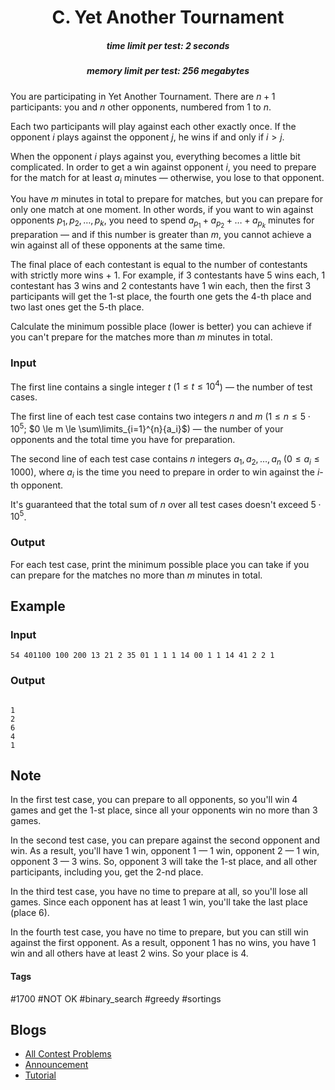 <h1 style='text-align: center;'> C. Yet Another Tournament</h1>

<h5 style='text-align: center;'>time limit per test: 2 seconds</h5>
<h5 style='text-align: center;'>memory limit per test: 256 megabytes</h5>

You are participating in Yet Another Tournament. There are $n + 1$ participants: you and $n$ other opponents, numbered from $1$ to $n$.

Each two participants will play against each other exactly once. If the opponent $i$ plays against the opponent $j$, he wins if and only if $i > j$.

When the opponent $i$ plays against you, everything becomes a little bit complicated. In order to get a win against opponent $i$, you need to prepare for the match for at least $a_i$ minutes — otherwise, you lose to that opponent.

You have $m$ minutes in total to prepare for matches, but you can prepare for only one match at one moment. In other words, if you want to win against opponents $p_1, p_2, \dots, p_k$, you need to spend $a_{p_1} + a_{p_2} + \dots + a_{p_k}$ minutes for preparation — and if this number is greater than $m$, you cannot achieve a win against all of these opponents at the same time.

The final place of each contestant is equal to the number of contestants with strictly more wins $+$ $1$. For example, if $3$ contestants have $5$ wins each, $1$ contestant has $3$ wins and $2$ contestants have $1$ win each, then the first $3$ participants will get the $1$-st place, the fourth one gets the $4$-th place and two last ones get the $5$-th place.

Calculate the minimum possible place (lower is better) you can achieve if you can't prepare for the matches more than $m$ minutes in total.

### Input

The first line contains a single integer $t$ ($1 \le t \le 10^4$) — the number of test cases.

The first line of each test case contains two integers $n$ and $m$ ($1 \le n \le 5 \cdot 10^5$; $0 \le m \le \sum\limits_{i=1}^{n}{a_i}$) — the number of your opponents and the total time you have for preparation.

The second line of each test case contains $n$ integers $a_1, a_2, \dots, a_n$ ($0 \le a_i \le 1000$), where $a_i$ is the time you need to prepare in order to win against the $i$-th opponent.

It's guaranteed that the total sum of $n$ over all test cases doesn't exceed $5 \cdot 10^5$.

### Output

For each test case, print the minimum possible place you can take if you can prepare for the matches no more than $m$ minutes in total.

## Example

### Input


```text
54 401100 100 200 13 21 2 35 01 1 1 1 14 00 1 1 14 41 2 2 1
```
### Output

```text

1
2
6
4
1

```
## Note

In the first test case, you can prepare to all opponents, so you'll win $4$ games and get the $1$-st place, since all your opponents win no more than $3$ games.

In the second test case, you can prepare against the second opponent and win. As a result, you'll have $1$ win, opponent $1$ — $1$ win, opponent $2$ — $1$ win, opponent $3$ — $3$ wins. So, opponent $3$ will take the $1$-st place, and all other participants, including you, get the $2$-nd place.

In the third test case, you have no time to prepare at all, so you'll lose all games. Since each opponent has at least $1$ win, you'll take the last place (place $6$).

In the fourth test case, you have no time to prepare, but you can still win against the first opponent. As a result, opponent $1$ has no wins, you have $1$ win and all others have at least $2$ wins. So your place is $4$.



#### Tags 

#1700 #NOT OK #binary_search #greedy #sortings 

## Blogs
- [All Contest Problems](../Educational_Codeforces_Round_141_(Rated_for_Div._2).md)
- [Announcement](../blogs/Announcement.md)
- [Tutorial](../blogs/Tutorial.md)
